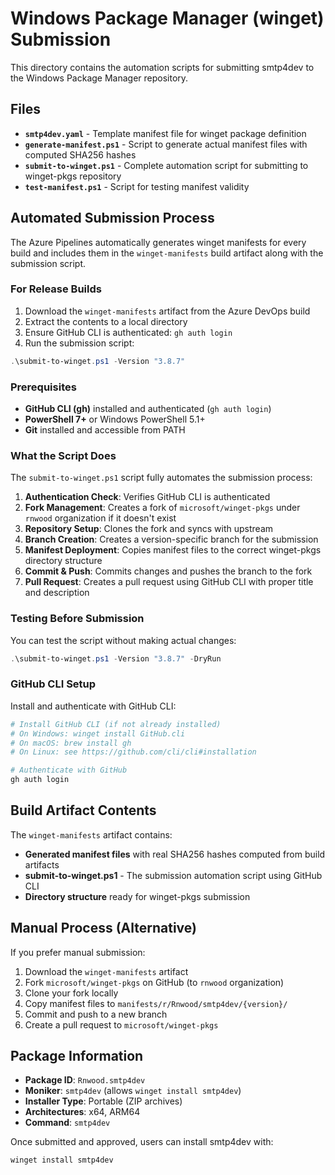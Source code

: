 # Windows Package Manager (winget) Submission

This directory contains the automation scripts for submitting smtp4dev to the Windows Package Manager repository.

## Files

- **`smtp4dev.yaml`** - Template manifest file for winget package definition
- **`generate-manifest.ps1`** - Script to generate actual manifest files with computed SHA256 hashes
- **`submit-to-winget.ps1`** - Complete automation script for submitting to winget-pkgs repository
- **`test-manifest.ps1`** - Script for testing manifest validity

## Automated Submission Process

The Azure Pipelines automatically generates winget manifests for every build and includes them in the `winget-manifests` build artifact along with the submission script.

### For Release Builds

1. Download the `winget-manifests` artifact from the Azure DevOps build
2. Extract the contents to a local directory
3. Ensure GitHub CLI is authenticated: `gh auth login`
4. Run the submission script:

```powershell
.\submit-to-winget.ps1 -Version "3.8.7"
```

### Prerequisites

- **GitHub CLI (gh)** installed and authenticated (`gh auth login`)
- **PowerShell 7+** or Windows PowerShell 5.1+
- **Git** installed and accessible from PATH

### What the Script Does

The `submit-to-winget.ps1` script fully automates the submission process:

1. **Authentication Check**: Verifies GitHub CLI is authenticated
2. **Fork Management**: Creates a fork of `microsoft/winget-pkgs` under `rnwood` organization if it doesn't exist
3. **Repository Setup**: Clones the fork and syncs with upstream
4. **Branch Creation**: Creates a version-specific branch for the submission
5. **Manifest Deployment**: Copies manifest files to the correct winget-pkgs directory structure
6. **Commit & Push**: Commits changes and pushes the branch to the fork
7. **Pull Request**: Creates a pull request using GitHub CLI with proper title and description

### Testing Before Submission

You can test the script without making actual changes:

```powershell
.\submit-to-winget.ps1 -Version "3.8.7" -DryRun
```

### GitHub CLI Setup

Install and authenticate with GitHub CLI:
```bash
# Install GitHub CLI (if not already installed)
# On Windows: winget install GitHub.cli
# On macOS: brew install gh
# On Linux: see https://github.com/cli/cli#installation

# Authenticate with GitHub
gh auth login
```

## Build Artifact Contents

The `winget-manifests` artifact contains:
- **Generated manifest files** with real SHA256 hashes computed from build artifacts
- **submit-to-winget.ps1** - The submission automation script using GitHub CLI
- **Directory structure** ready for winget-pkgs submission

## Manual Process (Alternative)

If you prefer manual submission:

1. Download the `winget-manifests` artifact
2. Fork `microsoft/winget-pkgs` on GitHub (to `rnwood` organization)
3. Clone your fork locally
4. Copy manifest files to `manifests/r/Rnwood/smtp4dev/{version}/`
5. Commit and push to a new branch
6. Create a pull request to `microsoft/winget-pkgs`

## Package Information

- **Package ID**: `Rnwood.smtp4dev`
- **Moniker**: `smtp4dev` (allows `winget install smtp4dev`)
- **Installer Type**: Portable (ZIP archives)
- **Architectures**: x64, ARM64
- **Command**: `smtp4dev`

Once submitted and approved, users can install smtp4dev with:
```bash
winget install smtp4dev
```